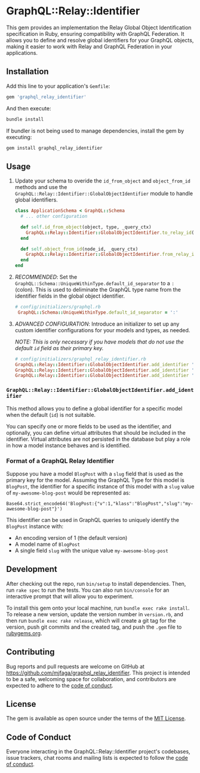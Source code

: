 # GraphQL::Relay::Identifier

This gem provides an implementation the Relay Global Object Identification specification in Ruby,
ensuring compatibility with GraphQL Federation. It allows you to define and resolve global
identifiers for your GraphQL objects, making it easier to work with Relay and GraphQL Federation in
your applications.

## Installation

Add this line to your application's `Gemfile`:

```ruby
gem 'graphql_relay_identifier'
```

And then execute:

```bash
bundle install
```

If bundler is not being used to manage dependencies, install the gem by executing:

```bash
gem install graphql_relay_identifier
```

## Usage

1. Update your schema to overide the `id_from_object` and `object_from_id` methods and use the
   `GraphQL::Relay::Identifier::GlobalObjectIdentifier` module to handle global identifiers.

   ```ruby
   class ApplicationSchema < GraphQL::Schema
     # ... other configuration

     def self.id_from_object(object, type, _query_ctx)
       GraphQL::Relay::Identifier::GlobalObjectIdentifier.to_relay_id(object, type)
     end

     def self.object_from_id(node_id, _query_ctx)
       GraphQL::Relay::Identifier::GlobalObjectIdentifier.from_relay_id(node_id)
     end
   end
   ```

2. _RECOMMENDED_: Set the `GraphQL::Schema::UniqueWithinType.default_id_separator` to a `:` (colon).
   This is used to deliminate the GraphQL type name from the identifier fields in the global object
   identifier.

   ```ruby
   # config/initializers/graphql.rb
    GraphQL::Schema::UniqueWithinType.default_id_separator = ':'
   ```

3. _ADVANCED CONFIGURATION_: Introduce an initializer to set up any custom identifier configurations
   for your models and types, as needed.

   _NOTE: This is only necessary if you have models that do not use the default `id` field as their
   primary key._

   ```ruby
   # config/initializers/graphql_relay_identifier.rb
   GraphQL::Relay::Identifier::GlobalObjectIdentifier.add_identifier 'BlogPost', :slug
   GraphQL::Relay::Identifier::GlobalObjectIdentifier.add_identifier 'ModelWithComplexKey', :field1, :field2,
   GraphQL::Relay::Identifier::GlobalObjectIdentifier.add_identifier 'ModelWithVirtualAttribute', :id, virtual_attribute_names: %i[some_virtual_attribute]
   ```

### `GraphQL::Relay::Identifier::GlobalObjectIdentifier.add_identifier`

This method allows you to define a global identifier for a specific model when the default (`id`) is
not suitable.

You can specify one or more fields to be used as the identifier, and optionally, you can define
virtual attributes that should be included in the identifier. Virtual attributes are not persisted
in the database but play a role in how a model instance behaves and is identified.

### Format of a GraphQL Relay Identifier

Suppose you have a model `BlogPost` with a `slug` field that is used as the primary key for the
model. Assuming the GraphQL Type for this model is `BlogPost`, the identifier for a specific
instance of this model with a `slug` value of `my-awesome-blog-post` would be represented as:

```
Base64.strict_encode64('BlogPost:{"v":1,"klass":"BlogPost","slug":"my-awesome-blog-post"}')
```

This identifier can be used in GraphQL queries to uniquely identify the `BlogPost` instance with:

- An encoding version of 1 (the default version)
- A model name of `BlogPost`
- A single field `slug` with the unique value `my-awesome-blog-post`

## Development

After checking out the repo, run `bin/setup` to install dependencies. Then, run `rake spec` to run
the tests. You can also run `bin/console` for an interactive prompt that will allow you to
experiment.

To install this gem onto your local machine, run `bundle exec rake install`. To release a new
version, update the version number in `version.rb`, and then run `bundle exec rake release`, which
will create a git tag for the version, push git commits and the created tag, and push the `.gem`
file to [rubygems.org](https://rubygems.org).

## Contributing

Bug reports and pull requests are welcome on GitHub at
https://github.com/mjfaga/graphql_relay_identifier. This project is intended to be a safe, welcoming
space for collaboration, and contributors are expected to adhere to the
[code of conduct](https://github.com/mjfaga/graphql_relay_identifier/blob/main/CODE_OF_CONDUCT.md).

## License

The gem is available as open source under the terms of the [MIT License](./LICENSE.txt).

## Code of Conduct

Everyone interacting in the GraphQL::Relay::Identifier project's codebases, issue trackers, chat
rooms and mailing lists is expected to follow the
[code of conduct](https://github.com/mjfaga/graphql_relay_identifier/blob/main/CODE_OF_CONDUCT.md).
